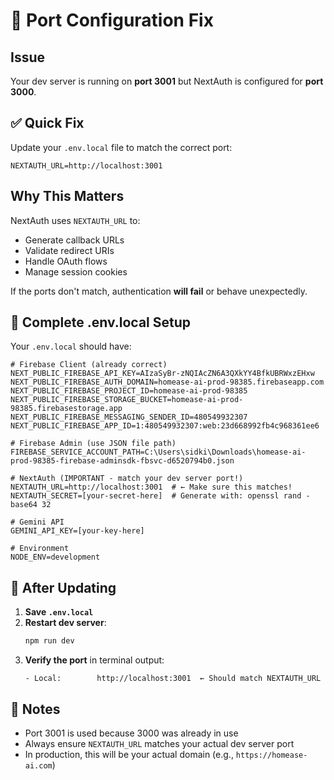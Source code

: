 # 🔌 Port Configuration Fix

## Issue
Your dev server is running on **port 3001** but NextAuth is configured for **port 3000**.

## ✅ Quick Fix

Update your `.env.local` file to match the correct port:

```env
NEXTAUTH_URL=http://localhost:3001
```

## Why This Matters

NextAuth uses `NEXTAUTH_URL` to:
- Generate callback URLs
- Validate redirect URIs  
- Handle OAuth flows
- Manage session cookies

If the ports don't match, authentication **will fail** or behave unexpectedly.

## 🎯 Complete .env.local Setup

Your `.env.local` should have:

```env
# Firebase Client (already correct)
NEXT_PUBLIC_FIREBASE_API_KEY=AIzaSyBr-zNQIAcZN6A3QXkYY4BfkUBRWxzEHxw
NEXT_PUBLIC_FIREBASE_AUTH_DOMAIN=homease-ai-prod-98385.firebaseapp.com
NEXT_PUBLIC_FIREBASE_PROJECT_ID=homease-ai-prod-98385
NEXT_PUBLIC_FIREBASE_STORAGE_BUCKET=homease-ai-prod-98385.firebasestorage.app
NEXT_PUBLIC_FIREBASE_MESSAGING_SENDER_ID=480549932307
NEXT_PUBLIC_FIREBASE_APP_ID=1:480549932307:web:23d668992fb4c968361ee6

# Firebase Admin (use JSON file path)
FIREBASE_SERVICE_ACCOUNT_PATH=C:\Users\sidki\Downloads\homease-ai-prod-98385-firebase-adminsdk-fbsvc-d6520794b0.json

# NextAuth (IMPORTANT - match your dev server port!)
NEXTAUTH_URL=http://localhost:3001  # ← Make sure this matches!
NEXTAUTH_SECRET=[your-secret-here]  # Generate with: openssl rand -base64 32

# Gemini API
GEMINI_API_KEY=[your-key-here]

# Environment
NODE_ENV=development
```

## 🚀 After Updating

1. **Save `.env.local`**
2. **Restart dev server**:
   ```bash
   npm run dev
   ```
3. **Verify the port** in terminal output:
   ```
   - Local:        http://localhost:3001  ← Should match NEXTAUTH_URL
   ```

## 📝 Notes

- Port 3001 is used because 3000 was already in use
- Always ensure `NEXTAUTH_URL` matches your actual dev server port
- In production, this will be your actual domain (e.g., `https://homease-ai.com`)


